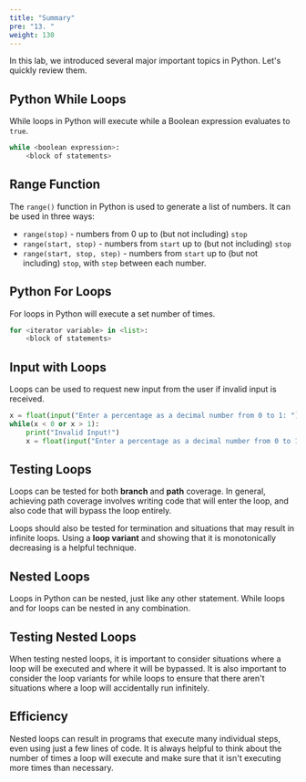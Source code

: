 ```yaml
---
title: "Summary"
pre: "13. "
weight: 130
---
```


In this lab, we introduced several major important topics in Python. Let's quickly review them.

## Python While Loops

While loops in Python will execute while a Boolean expression evaluates to `true`.

```python
while <boolean expression>:
    <block of statements>
```

## Range Function

The `range()` function in Python is used to generate a list of numbers. It can be used in three ways:

* `range(stop)` - numbers from $0$ up to (but not including) `stop`
* `range(start, stop)` - numbers from `start` up to (but not including) `stop`
* `range(start, stop, step)` - numbers from `start` up to (but not including) `stop`, with `step` between each number.

## Python For Loops

For loops in Python will execute a set number of times.

```python
for <iterator variable> in <list>:
    <block of statements>
```

## Input with Loops

Loops can be used to request new input from the user if invalid input is received.

```python
x = float(input("Enter a percentage as a decimal number from 0 to 1: "))
while(x < 0 or x > 1):
    print("Invalid Input!")
    x = float(input("Enter a percentage as a decimal number from 0 to 1: "))
```

## Testing Loops

Loops can be tested for both **branch** and **path** coverage. In general, achieving path coverage involves writing code that will enter the loop, and also code that will bypass the loop entirely. 

Loops should also be tested for termination and situations that may result in infinite loops. Using a **loop variant** and showing that it is monotonically decreasing is a helpful technique. 

## Nested Loops

Loops in Python can be nested, just like any other statement. While loops and for loops can be nested in any combination.

## Testing Nested Loops

When testing nested loops, it is important to consider situations where a loop will be executed and where it will be bypassed. It is also important to consider the loop variants for while loops to ensure that there aren't situations where a loop will accidentally run infinitely.

## Efficiency

Nested loops can result in programs that execute many individual steps, even using just a few lines of code. It is always helpful to think about the number of times a loop will execute and make sure that it isn't executing more times than necessary. 